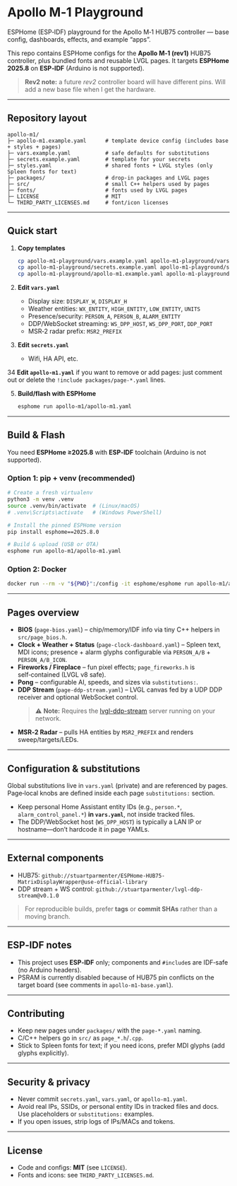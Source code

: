 # Apollo M‑1 Playground

ESPHome (ESP‑IDF) playground for the Apollo M‑1 HUB75 controller — base config, dashboards, effects, and example “apps”.

This repo contains ESPHome configs for the **Apollo M‑1 (rev1)** HUB75 controller, plus bundled fonts and reusable LVGL pages. It targets **ESPHome 2025.8** on **ESP‑IDF** (Arduino is not supported).

> **Rev2 note:** a future *rev2* controller board will have different pins. Will add a new base file when I get the hardware.

---

## Repository layout

```
apollo-m1/
├─ apollo-m1.example.yaml      # template device config (includes base + styles + pages)
├─ vars.example.yaml           # safe defaults for substitutions
├─ secrets.example.yaml        # template for your secrets
├─ styles.yaml                 # shared fonts + LVGL styles (only Spleen fonts for text)
├─ packages/                   # drop‑in packages and LVGL pages
├─ src/                        # small C++ helpers used by pages
├─ fonts/                      # fonts used by LVGL pages
├─ LICENSE                     # MIT
└─ THIRD_PARTY_LICENSES.md     # font/icon licenses
```

---

## Quick start

1. **Copy templates**
   ```bash
   cp apollo-m1-playground/vars.example.yaml apollo-m1-playground/vars.yaml
   cp apollo-m1-playground/secrets.example.yaml apollo-m1-playground/secrets.yaml
   cp apollo-m1-playground/apollo-m1.example.yaml apollo-m1-playground/apollo-m1.yaml
   ```

2. **Edit `vars.yaml`**
   - Display size: `DISPLAY_W`, `DISPLAY_H`
   - Weather entities: `WX_ENTITY`, `HIGH_ENTITY`, `LOW_ENTITY`, `UNITS`
   - Presence/security: `PERSON_A`, `PERSON_B`, `ALARM_ENTITY`
   - DDP/WebSocket streaming: `WS_DPP_HOST`, `WS_DPP_PORT`, `DDP_PORT`
   - MSR‑2 radar prefix: `MSR2_PREFIX`

3. **Edit `secrets.yaml`**
   - Wifi, HA API, etc.

34 **Edit `apollo-m1.yaml`** if you want to remove or add pages: just comment out or delete the `!include packages/page-*.yaml` lines.

5. **Build/flash with ESPHome**
   ```bash
   esphome run apollo-m1/apollo-m1.yaml
   ```

---

## Build & Flash

You need **ESPHome ≥2025.8** with **ESP‑IDF** toolchain (Arduino is not supported).

### Option 1: pip + venv (recommended)

```bash
# Create a fresh virtualenv
python3 -m venv .venv
source .venv/bin/activate  # (Linux/macOS)
# .venv\Scripts\activate   # (Windows PowerShell)

# Install the pinned ESPHome version
pip install esphome==2025.8.0

# Build & upload (USB or OTA)
esphome run apollo-m1/apollo-m1.yaml
```

### Option 2: Docker

```bash
docker run --rm -v "${PWD}":/config -it esphome/esphome run apollo-m1/apollo-m1.yaml
```

---

## Pages overview

- **BIOS** (`page-bios.yaml`) – chip/memory/IDF info via tiny C++ helpers in `src/page_bios.h`.
- **Clock + Weather + Status** (`page-clock-dashboard.yaml`) – Spleen text, MDI icons; presence + alarm glyphs configurable via `PERSON_A/B` + `PERSON_A/B_ICON`.
- **Fireworks / Fireplace** – fun pixel effects; `page_fireworks.h` is self‑contained (LVGL v8 safe).
- **Pong** – configurable AI, speeds, and sizes via `substitutions:`.
- **DDP Stream** (`page-ddp-stream.yaml`) – LVGL canvas fed by a UDP DDP receiver and optional WebSocket control.  
  > ⚠️ **Note:** Requires the [lvgl-ddp-stream](https://github.com/stuartparmenter/lvgl-ddp-stream) server running on your network.
- **MSR‑2 Radar** – pulls HA entities by `MSR2_PREFIX` and renders sweep/targets/LEDs.

---

## Configuration & substitutions

Global substitutions live in `vars.yaml` (private) and are referenced by pages. Page‑local knobs are defined inside each page `substitutions:` section.

- Keep personal Home Assistant entity IDs (e.g., `person.*`, `alarm_control_panel.*`) **in `vars.yaml`**, not inside tracked files.
- The DDP/WebSocket host (`WS_DPP_HOST`) is typically a LAN IP or hostname—don’t hardcode it in page YAMLs.

---

## External components

- HUB75: `github://stuartparmenter/ESPHome-HUB75-MatrixDisplayWrapper@use-official-library`
- DDP stream + WS control: `github://stuartparmenter/lvgl-ddp-stream@v0.1.0`

> For reproducible builds, prefer **tags** or **commit SHAs** rather than a moving branch.

---

## ESP‑IDF notes

- This project uses **ESP‑IDF** only; components and `#include`s are IDF‑safe (no Arduino headers).
- PSRAM is currently disabled because of HUB75 pin conflicts on the target board (see comments in `apollo-m1-base.yaml`).

---

## Contributing

- Keep new pages under `packages/` with the `page-*.yaml` naming.
- C/C++ helpers go in `src/` as `page_*.h`/`.cpp`.
- Stick to Spleen fonts for text; if you need icons, prefer MDI glyphs (add glyphs explicitly).

---

## Security & privacy

- Never commit `secrets.yaml`, `vars.yaml`, or `apollo-m1.yaml`.
- Avoid real IPs, SSIDs, or personal entity IDs in tracked files and docs. Use placeholders or `substitutions:` examples.
- If you open issues, strip logs of IPs/MACs and tokens.

---

## License

- Code and configs: **MIT** (see `LICENSE`).
- Fonts and icons: see `THIRD_PARTY_LICENSES.md`.
